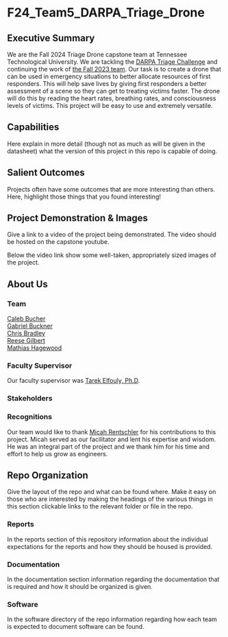 
# F24_Team5_DARPA_Triage_Drone 


## Executive Summary

We are the Fall 2024 Triage Drone capstone team at Tennessee Technological University. We are tackling the [DARPA Triage Challenge](https://triagechallenge.darpa.mil/) and continuing the work of [the Fall 2023 team](https://github.com/TnTech-ECE/Fall2023-DARPA-Drone-Triage-Sensing-System). Our task is to create a drone that can be used in emergency situations to better allocate resources of first responders. This will help save lives by giving first responders a better assessment of a scene so they can get to treating victims faster. The drone will do this by reading the heart rates, breathing rates, and consciousness levels of victims. This project will be easy to use and extremely versatile. 


## Capabilities

Here explain in more detail (though not as much as will be given in the datasheet) what the version of this project in this repo is capable of doing.


## Salient Outcomes

Projects often have some outcomes that are more interesting than others. Here, highlight those things that you found interesting!


## Project Demonstration & Images

Give a link to a video of the project being demonstrated. The video should be hosted on the capstone youtube.

Below the video link show some well-taken, appropriately sized images of the project.


## About Us

### Team
[Caleb Bucher](https://github.com/CalebBucher42)  
[Gabriel Buckner](https://github.com/superhotbacon)  
[Chris Bradley](https://github.com/clbradley42)  
[Reese Gilbert](https://github.com/ReeseGilbert04)  
[Mathias Hagewood](https://github.com/Cassad0r2)  

### Faculty Supervisor

Our faculty supervisor was [Tarek Elfouly, Ph.D](https://www.tntech.edu/directory/engineering/faculty/tarek-elfouly.php).

### Stakeholders


### Recognitions
Our team would like to thank [Micah Rentschler](https://www.tntech.edu/directory/engineering/faculty/micah-rentschler.php) for his contributions to this project. Micah served as our facilitator and lent his expertise and wisdom. He was an integral part of the project and we thank him for his time and effort to help us grow as engineers. 

## Repo Organization

Give the layout of the repo and what can be found where. Make it easy on those who are interested by making the headings of the various things in this section clickable links to the relevant folder or file in the repo.


### Reports

In the reports section of this repository information about the individual expectations for the reports and how they should be housed is provided.

### Documentation

In the documentation section information regarding the documentation that is required and how it should be organized is given.

### Software

In the software directory of the repo information regarding how each team is expected to document software can be found.

